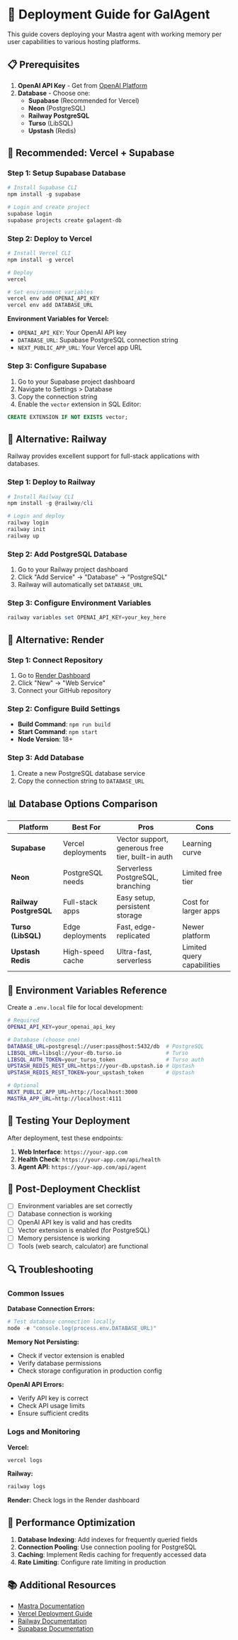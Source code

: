 # 🚀 Deployment Guide for GalAgent

This guide covers deploying your Mastra agent with working memory per user capabilities to various hosting platforms.

## 📋 Prerequisites

1. **OpenAI API Key** - Get from [OpenAI Platform](https://platform.openai.com/api-keys)
2. **Database** - Choose one:
   - **Supabase** (Recommended for Vercel)
   - **Neon** (PostgreSQL)
   - **Railway PostgreSQL**
   - **Turso** (LibSQL)
   - **Upstash** (Redis)

## 🌟 Recommended: Vercel + Supabase

### Step 1: Setup Supabase Database

```powershell
# Install Supabase CLI
npm install -g supabase

# Login and create project
supabase login
supabase projects create galagent-db
```

### Step 2: Deploy to Vercel

```powershell
# Install Vercel CLI
npm install -g vercel

# Deploy
vercel

# Set environment variables
vercel env add OPENAI_API_KEY
vercel env add DATABASE_URL
```

**Environment Variables for Vercel:**
- `OPENAI_API_KEY`: Your OpenAI API key
- `DATABASE_URL`: Supabase PostgreSQL connection string
- `NEXT_PUBLIC_APP_URL`: Your Vercel app URL

### Step 3: Configure Supabase

1. Go to your Supabase project dashboard
2. Navigate to Settings > Database
3. Copy the connection string
4. Enable the `vector` extension in SQL Editor:

```sql
CREATE EXTENSION IF NOT EXISTS vector;
```

## 🚂 Alternative: Railway

Railway provides excellent support for full-stack applications with databases.

### Step 1: Deploy to Railway

```powershell
# Install Railway CLI
npm install -g @railway/cli

# Login and deploy
railway login
railway init
railway up
```

### Step 2: Add PostgreSQL Database

1. Go to your Railway project dashboard
2. Click "Add Service" → "Database" → "PostgreSQL"
3. Railway will automatically set `DATABASE_URL`

### Step 3: Configure Environment Variables

```powershell
railway variables set OPENAI_API_KEY=your_key_here
```

## 🎨 Alternative: Render

### Step 1: Connect Repository

1. Go to [Render Dashboard](https://dashboard.render.com)
2. Click "New" → "Web Service"
3. Connect your GitHub repository

### Step 2: Configure Build Settings

- **Build Command**: `npm run build`
- **Start Command**: `npm start`
- **Node Version**: 18+

### Step 3: Add Database

1. Create a new PostgreSQL database service
2. Copy the connection string to `DATABASE_URL`

## 📊 Database Options Comparison

| Platform | Best For | Pros | Cons |
|----------|----------|------|------|
| **Supabase** | Vercel deployments | Vector support, generous free tier, built-in auth | Learning curve |
| **Neon** | PostgreSQL needs | Serverless PostgreSQL, branching | Limited free tier |
| **Railway PostgreSQL** | Full-stack apps | Easy setup, persistent storage | Cost for larger apps |
| **Turso (LibSQL)** | Edge deployments | Fast, edge-replicated | Newer platform |
| **Upstash Redis** | High-speed cache | Ultra-fast, serverless | Limited query capabilities |

## 🔧 Environment Variables Reference

Create a `.env.local` file for local development:

```bash
# Required
OPENAI_API_KEY=your_openai_api_key

# Database (choose one)
DATABASE_URL=postgresql://user:pass@host:5432/db  # PostgreSQL
LIBSQL_URL=libsql://your-db.turso.io              # Turso
LIBSQL_AUTH_TOKEN=your_turso_token                # Turso auth
UPSTASH_REDIS_REST_URL=https://your-db.upstash.io # Upstash
UPSTASH_REDIS_REST_TOKEN=your_upstash_token       # Upstash

# Optional
NEXT_PUBLIC_APP_URL=http://localhost:3000
MASTRA_APP_URL=http://localhost:4111
```

## 🧪 Testing Your Deployment

After deployment, test these endpoints:

1. **Web Interface**: `https://your-app.com`
2. **Health Check**: `https://your-app.com/api/health`
3. **Agent API**: `https://your-app.com/api/agent`

## 📝 Post-Deployment Checklist

- [ ] Environment variables are set correctly
- [ ] Database connection is working
- [ ] OpenAI API key is valid and has credits
- [ ] Vector extension is enabled (for PostgreSQL)
- [ ] Memory persistence is working
- [ ] Tools (web search, calculator) are functional

## 🔍 Troubleshooting

### Common Issues

**Database Connection Errors:**
```powershell
# Test database connection locally
node -e "console.log(process.env.DATABASE_URL)"
```

**Memory Not Persisting:**
- Check if vector extension is enabled
- Verify database permissions
- Check storage configuration in production config

**OpenAI API Errors:**
- Verify API key is correct
- Check API usage limits
- Ensure sufficient credits

### Logs and Monitoring

**Vercel:**
```powershell
vercel logs
```

**Railway:**
```powershell
railway logs
```

**Render:**
Check logs in the Render dashboard

## 🚀 Performance Optimization

1. **Database Indexing**: Add indexes for frequently queried fields
2. **Connection Pooling**: Use connection pooling for PostgreSQL
3. **Caching**: Implement Redis caching for frequently accessed data
4. **Rate Limiting**: Configure rate limiting in production

## 📚 Additional Resources

- [Mastra Documentation](https://mastra.ai/docs)
- [Vercel Deployment Guide](https://vercel.com/docs)
- [Railway Documentation](https://docs.railway.app)
- [Supabase Documentation](https://supabase.com/docs) 